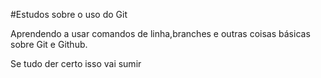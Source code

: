 #Estudos sobre o uso do Git

Aprendendo a usar comandos de linha,branches e outras coisas básicas sobre Git e Github.

Se tudo der certo isso vai sumir